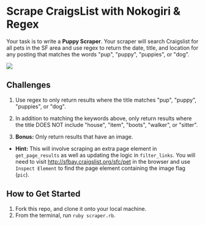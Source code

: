 # Scrape CraigsList with Nokogiri & Regex

Your task is to write a **Puppy Scraper**. Your scraper will search Craigslist for all pets in the SF area and use regex to return the date, title, and location for any posting that matches the words "pup", "puppy", "puppies", or "dog".

<img src="http://images.craigslist.org/00G0G_3iU0WdkbvPy_600x450.jpg">

## Challenges

1. Use regex to only return results where the title matches "pup", "puppy", "puppies", or "dog".

2. In addition to matching the keywords above, only return results where the title DOES NOT include "house", "item", "boots", "walker", or "sitter".

3. **Bonus:** Only return results that have an image.
  * **Hint:** This will involve scraping an extra page element in `get_page_results` as well as updating the logic in `filter_links`. You will need to visit <a href="http://sfbay.craigslist.org/sfc/pet">http://sfbay.craigslist.org/sfc/pet</a> in the browser and use `Inspect Element` to find the page element containing the image flag (`pic`).

## How to Get Started

1. Fork this repo, and clone it onto your local machine.
2. From the terminal, run `ruby scraper.rb`.